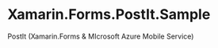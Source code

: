 Xamarin.Forms.PostIt.Sample
===========================

PostIt (Xamarin.Forms &amp; MIcrosoft Azure Mobile Service)

